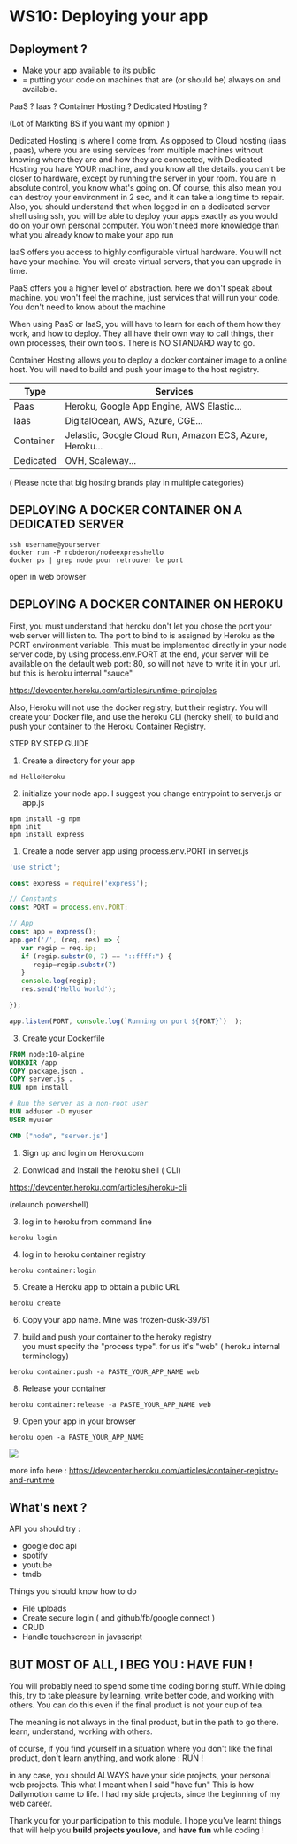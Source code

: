 # WS10: Deploying your app


## Deployment ?
- Make your app available to its public
- = putting your code on machines that are (or should be) always on and available. 


PaaS ? Iaas ? Container Hosting ? Dedicated Hosting ?

(Lot of Markting BS if you want my opinion )


Dedicated Hosting is where I come from. As opposed to Cloud hosting (iaas , paas), where you are using services from multiple machines without knowing where they are and how they are connected, with Dedicated Hosting you have YOUR machine, and you know all the details. you can't be closer to hardware, except by running the server in your room. You are in absolute control, you know what's going on. Of course, this also mean you can destroy your environment in 2 sec, and it can take a long time to repair.
Also, you should understand that when logged in on a dedicated server shell using ssh, you will be able to deploy your apps exactly as you would do on your own personal computer.
You won't need more knowledge than what you already know to make your app run


IaaS offers you access to highly configurable virtual hardware. You will not have your machine. You will create virtual servers, that you can upgrade in time. 

PaaS offers you a higher level of abstraction. here we don't speak about machine. you won't feel the machine, just services that will run your code. You don't need to know about the machine

When using PaaS or IaaS, you will have to learn for each of them how they work, and how to deploy. They all have their own way to call things, their own processes, their own tools. There is NO STANDARD way to go.

Container Hosting allows you to deploy a docker container image to a online host. You will need to build and push your image to the host registry.



Type | Services
---  | ---
Paas | Heroku, Google App Engine, AWS Elastic...
Iaas | DigitalOcean, AWS, Azure, CGE...
Container | Jelastic, Google Cloud Run, Amazon ECS, Azure, Heroku...
Dedicated | OVH, Scaleway...


( Please note that big hosting brands play in multiple categories)



## DEPLOYING A DOCKER CONTAINER ON A DEDICATED SERVER
```
ssh username@yourserver
docker run -P robderon/nodeexpresshello
docker ps | grep node pour retrouver le port
```

open in web browser 




## DEPLOYING A DOCKER CONTAINER ON HEROKU

First, you must understand that heroku don't let you chose the port your web server will listen to. The port to bind to is assigned by Heroku as the PORT environment variable. This must be implemented directly in your node server code, by using process.env.PORT
at the end, your server will be available on the default web port: 80, so will not have to write it in your url. but this is heroku internal "sauce"

https://devcenter.heroku.com/articles/runtime-principles



Also, Heroku will not use the docker registry, but their registry. You will create your Docker file, and use the heroku CLI (heroky shell) to build and push your container to the Heroku Container Registry.

STEP BY STEP GUIDE

1. Create a directory for your app
```
md HelloHeroku
```

2. initialize your node app.
I suggest you change entrypoint to server.js or app.js
```
npm install -g npm
npm init
npm install express
```

1. Create a node server app using process.env.PORT in server.js
```javascript
'use strict';

const express = require('express');

// Constants
const PORT = process.env.PORT;

// App
const app = express();
app.get('/', (req, res) => {
   var regip = req.ip;
   if (regip.substr(0, 7) == "::ffff:") {
      regip=regip.substr(7)
   }
   console.log(regip);
   res.send('Hello World');

});

app.listen(PORT, console.log(`Running on port ${PORT}`)  );
```



3. Create your Dockerfile
```dockerfile
FROM node:10-alpine
WORKDIR /app
COPY package.json .
COPY server.js .
RUN npm install

# Run the server as a non-root user
RUN adduser -D myuser
USER myuser

CMD ["node", "server.js"]
```


1. Sign up and login on Heroku.com

2. Donwload and Install the heroku shell ( CLI)

https://devcenter.heroku.com/articles/heroku-cli

(relaunch powershell)

3. log  in to heroku from command line
```
heroku login
```

4. log in to heroku container registry
```
heroku container:login
```

5. Create a Heroku app to obtain a public URL
```
heroku create
```

6. Copy your app name. Mine was frozen-dusk-39761


7. build and push your container to the heroky registry  
you must specify the "process type". for us it's "web" ( heroku internal terminology)

```
heroku container:push -a PASTE_YOUR_APP_NAME web 
```

8. Release your container
```
heroku container:release -a PASTE_YOUR_APP_NAME web
```

9. Open your app in your browser
```
heroku open -a PASTE_YOUR_APP_NAME
```






![](https://www.hubcityspokes.com/sites/default/files/field/image/Fireworks.jpg)




more info here :
https://devcenter.heroku.com/articles/container-registry-and-runtime

## What's next ?


API you should try :

- google doc api
- spotify
- youtube
- tmdb


Things you should know how to do

- File uploads
- Create secure login  ( and github/fb/google connect )
- CRUD
- Handle touchscreen in javascript

## BUT MOST OF ALL, I BEG YOU : HAVE FUN !

You will probably need to spend some time coding boring stuff. While doing this, try to take pleasure by learning, write better code, and working with others. You can do this even if the final product is not your cup of tea.

The meaning is not always in the final product, but in the path to go there. learn, understand, working with others.

of course, if you find yourself in a situation where you don't like the final product, don't learn anything, and work alone : RUN !

in any case, you should ALWAYS have your side projects, your personal web projects. This what I meant when I said "have fun" This is how Dailymotion came to life. I had my side projects, since the beginning of my web career. 

Thank you for your participation to this module. I hope you've learnt things that will help you **build projects you love**, and **have fun** while coding !




